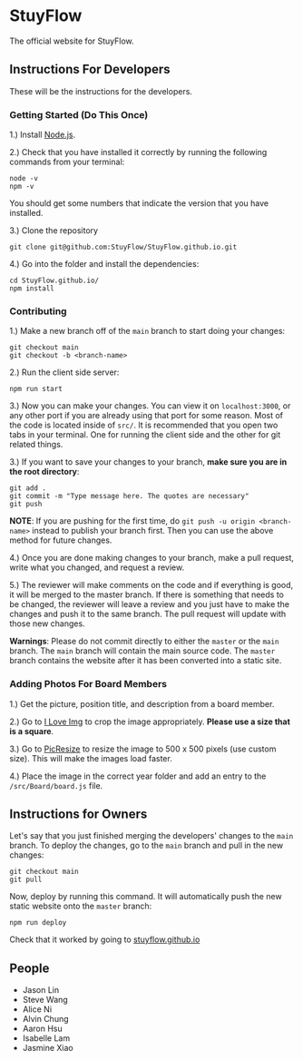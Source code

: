 # StuyFlow
The official website for StuyFlow.

## Instructions For Developers
These will be the instructions for the developers.
### Getting Started (Do This Once)
1.) Install [Node.js](https://nodejs.org/en/).

2.) Check that you have installed it correctly by running the following commands
from your terminal:
```
node -v
npm -v
```
You should get some numbers that indicate the version that you have installed.

3.) Clone the repository
```
git clone git@github.com:StuyFlow/StuyFlow.github.io.git
```
4.) Go into the folder and install the dependencies:
```
cd StuyFlow.github.io/
npm install
```
### Contributing
1.) Make a new branch off of the `main` branch to start doing your changes:
```
git checkout main
git checkout -b <branch-name>
```
2.) Run the client side server:
```
npm run start
```
3.) Now you can make your changes. You can view it on `localhost:3000`, or any other port
if you are already using that port for some reason. Most of the code is located inside of `src/`. It is recommended that you open two tabs in your terminal. One for running the client side and the other for git related things.

3.) If you want to save your changes to your branch, **make sure you are in the root directory**:
```
git add .
git commit -m "Type message here. The quotes are necessary"
git push
```
**NOTE**: If you are pushing for the first time, do `git push -u origin <branch-name>`
instead to publish your branch first. Then you can use the above method for future changes.

4.) Once you are done making changes to your branch, make a pull request,
write what you changed, and request a review.

5.) The reviewer will make comments on the code and if everything is good, it will be merged to the master branch. If there is something that needs to be changed, the reviewer will leave a review and you just
have to make the changes and push it to the same branch. The pull request will update with those new changes.

**Warnings**: Please do not commit directly to either the `master` or the `main` branch.
The `main` branch will contain the main source code. The `master` branch contains the
website after it has been converted into a static site.

### Adding Photos For Board Members
1.) Get the picture, position title, and description from a board member.

2.) Go to [I Love Img](https://www.iloveimg.com/crop-image) to crop the image appropriately. **Please use a size that is a square**.

3.) Go to [PicResize](https://picresize.com/#) to resize the image to 500 x 500 pixels (use custom size). This will make the images load faster.

4.) Place the image in the correct year folder and add an entry to the `/src/Board/board.js` file.

## Instructions for Owners
Let's say that you just finished merging the developers' changes to the `main` branch.
To deploy the changes, go to the `main` branch and pull in the new changes:
```
git checkout main
git pull
```
Now, deploy by running this command. It will automatically push the new static website
onto the `master` branch:
```
npm run deploy
```
Check that it worked by going to [stuyflow.github.io](https://stuyflow.github.io)

## People
- Jason Lin
- Steve Wang
- Alice Ni
- Alvin Chung
- Aaron Hsu
- Isabelle Lam
- Jasmine Xiao
